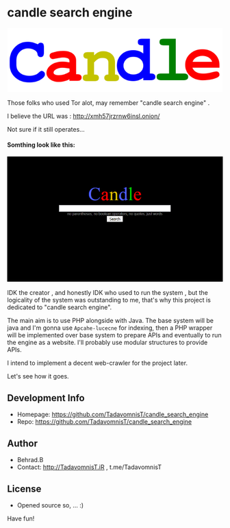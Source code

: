 # candle search engine

![Candle](https://raw.githubusercontent.com/TadavomnisT/candle_search_engine/main/front-end/images/candle.png)


Those folks who used Tor alot, may remember "candle search engine" .

I believe the URL was : http://xmh57jrzrnw6insl.onion/

Not sure if it still operates...

#### Somthing look like this:
![candle1](https://github.com/TadavomnisT/candle_search_engine/raw/main/Documentation/Images/image1.png)

IDK the creator , and honestly IDK who used to run the system , but the logicality of the system was outstanding to me, that's why this project is dedicated to "candle search engine". 

The main aim is to use PHP alongside with Java.
The base system will be java and I'm gonna use `Apcahe-lucecne` for indexing, then a PHP wrapper will be implemented over base system to prepare APIs and eventually to run the engine as a website.
I'll probably use modular structures to provide APIs.

I intend to implement a decent web-crawler for the project later.

Let's see how it goes.

## Development Info
* Homepage: https://github.com/TadavomnisT/candle_search_engine
* Repo: https://github.com/TadavomnisT/candle_search_engine

## Author
* Behrad.B
* Contact: http://TadavomnisT.iR , t.me/TadavomnisT

## License
* Opened source so, ... :)

Have fun!
